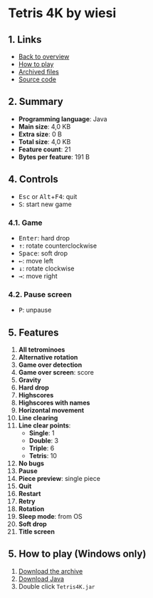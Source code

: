 # Tetris 4K by wiesi

## 1. Links

- [Back to overview](../README.md)
- [How to play](#5-how-to-play-windows-only)
- [Archived files](https://github.com/nineteendo/tetris4karchive/tree/main/tetris-4k/archive)
- [Source code](https://github.com/netspooky/hardcode/tree/master/04096/java/tetris)

## 2. Summary

- **Programming language**: Java
- **Main size**: 4,0 KB
- **Extra size**: 0 B
- **Total size**: 4,0 KB
- **Feature count**: 21
- **Bytes per feature**: 191 B

## 4. Controls

- <kbd>Esc</kbd> or <kbd>Alt</kbd>+<kbd>F4</kbd>: quit
- <kbd>S</kbd>: start new game

### 4.1. Game

- <kbd>Enter</kbd>: hard drop
- <kbd>↑</kbd>: rotate counterclockwise
- <kbd>Space</kbd>: soft drop
- <kbd>←</kbd>: move left
- <kbd>↓</kbd>: rotate clockwise
- <kbd>→</kbd>: move right

### 4.2. Pause screen

- <kbd>P</kbd>: unpause

## 5. Features

1. **All tetrominoes**
2. **Alternative rotation**
3. **Game over detection**
4. **Game over screen**: score
5. **Gravity**
6. **Hard drop**
7. **Highscores**
8. **Highscores with names**
9. **Horizontal movement**
10. **Line clearing**
11. **Line clear points**:
    - **Single**: 1
    - **Double**: 3
    - **Triple**: 6
    - **Tetris**: 10
12. **No bugs**
13. **Pause**
14. **Piece preview**: single piece
15. **Quit**
16. **Restart**
17. **Retry**
18. **Rotation**
19. **Sleep mode**: from OS
20. **Soft drop**
21. **Title screen**

## 5. How to play (Windows only)

1. [Download the archive](https://codeload.github.com/nineteendo/tetris4karchive/zip/refs/heads/main)
2. [Download Java](https://java.com/download)
3. Double click `Tetris4K.jar`